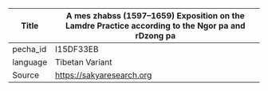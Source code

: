 |Title | A mes zhabss (1597–1659) Exposition on the Lamdre Practice according to the Ngor pa and rDzong pa 
| --- | --- 
|pecha_id | I15DF33EB
|language | Tibetan Variant
|Source | https://sakyaresearch.org
